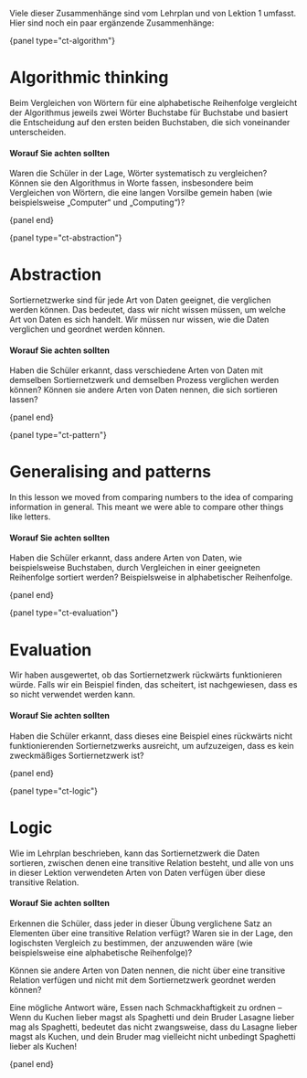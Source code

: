 Viele dieser Zusammenhänge sind vom Lehrplan und von Lektion 1 umfasst. Hier sind noch ein paar ergänzende Zusammenhänge:

{panel type="ct-algorithm"}

# Algorithmic thinking

Beim Vergleichen von Wörtern für eine alphabetische Reihenfolge vergleicht der Algorithmus jeweils zwei Wörter Buchstabe für Buchstabe und basiert die Entscheidung auf den ersten beiden Buchstaben, die sich voneinander unterscheiden.

#### Worauf Sie achten sollten

Waren die Schüler in der Lage, Wörter systematisch zu vergleichen? Können sie den Algorithmus in Worte fassen, insbesondere beim Vergleichen von Wörtern, die eine langen Vorsilbe gemein haben (wie beispielsweise „Computer“ und „Computing“)?

{panel end}

{panel type="ct-abstraction"}

# Abstraction

Sortiernetzwerke sind für jede Art von Daten geeignet, die verglichen werden können. Das bedeutet, dass wir nicht wissen müssen, um welche Art von Daten es sich handelt. Wir müssen nur wissen, wie die Daten verglichen und geordnet werden können.

#### Worauf Sie achten sollten

Haben die Schüler erkannt, dass verschiedene Arten von Daten mit demselben Sortiernetzwerk und demselben Prozess verglichen werden können? Können sie andere Arten von Daten nennen, die sich sortieren lassen?

{panel end}

{panel type="ct-pattern"}

# Generalising and patterns

In this lesson we moved from comparing numbers to the idea of comparing information in general. This meant we were able to compare other things like letters.

#### Worauf Sie achten sollten

Haben die Schüler erkannt, dass andere Arten von Daten, wie beispielsweise Buchstaben, durch Vergleichen in einer geeigneten Reihenfolge sortiert werden? Beispielsweise in alphabetischer Reihenfolge.

{panel end}

{panel type="ct-evaluation"}

# Evaluation

Wir haben ausgewertet, ob das Sortiernetzwerk rückwärts funktionieren würde. Falls wir ein Beispiel finden, das scheitert, ist nachgewiesen, dass es so nicht verwendet werden kann.

#### Worauf Sie achten sollten

Haben die Schüler erkannt, dass dieses eine Beispiel eines rückwärts nicht funktionierenden Sortiernetzwerks ausreicht, um aufzuzeigen, dass es kein zweckmäßiges Sortiernetzwerk ist?

{panel end}

{panel type="ct-logic"}

# Logic

Wie im Lehrplan beschrieben, kann das Sortiernetzwerk die Daten sortieren, zwischen denen eine transitive Relation besteht, und alle von uns in dieser Lektion verwendeten Arten von Daten verfügen über diese transitive Relation.

#### Worauf Sie achten sollten

Erkennen die Schüler, dass jeder in dieser Übung verglichene Satz an Elementen über eine transitive Relation verfügt? Waren sie in der Lage, den logischsten Vergleich zu bestimmen, der anzuwenden wäre (wie beispielsweise eine alphabetische Reihenfolge)?

Können sie andere Arten von Daten nennen, die nicht über eine transitive Relation verfügen und nicht mit dem Sortiernetzwerk geordnet werden können?

Eine mögliche Antwort wäre, Essen nach Schmackhaftigkeit zu ordnen – Wenn du Kuchen lieber magst als Spaghetti und dein Bruder Lasagne lieber mag als Spaghetti, bedeutet das nicht zwangsweise, dass du Lasagne lieber magst als Kuchen, und dein Bruder mag vielleicht nicht unbedingt Spaghetti lieber als Kuchen!

{panel end}